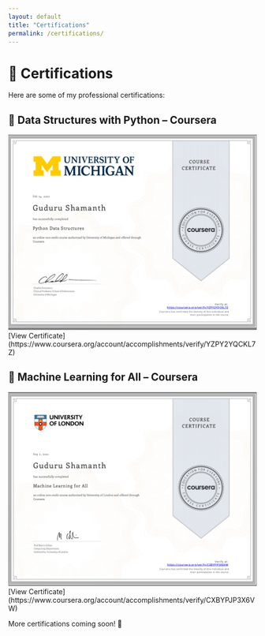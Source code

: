 ```yaml
---
layout: default
title: "Certifications"
permalink: /certifications/
---
```


# 📜 Certifications  

Here are some of my professional certifications:

## 📜 Data Structures with Python – Coursera  
<div class="certifications">
    <img src="/assets/images/certifications/python-cert.jpg" class="certification-image" alt="Python Certification">
</div>  
[View Certificate](https://www.coursera.org/account/accomplishments/verify/YZPY2YQCKL7Z)  

## 📜 Machine Learning for All – Coursera  
<div class="certifications">
    <img src="/assets/images/certifications/machine-cert.jpg" class="certification-image" alt="Machine Learning Certification">
</div>  
[View Certificate](https://www.coursera.org/account/accomplishments/verify/CXBYPJP3X6VW)  

More certifications coming soon! 🚀  
